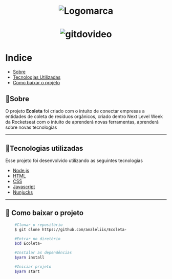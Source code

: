 <h1 align="center">
  <img src="https://ik.imagekit.io/uucjbwp1w2/logo_PiFWFKdFy.svg" alt="Logomarca">
</h1>


<h1 align="center">
  <img src="https://ik.imagekit.io/uucjbwp1w2/Ecoleta_f7xJpxy-x.gif" alt="gitdovideo">
</h1>

# Indice
- [Sobre](#-sobre)  <!--Link para direcionar pro contéudo dentro da pagiana-->
- [Tecnologias Utilizadas ](#-tecnologias-utilizadas)
- [Como baixar o projeto  ](#-como-baixar-o-projeto)

## 🔖Sobre
O projeto **Ecoleta** foi criado com o intuito de conectar empresas a entidades de coleta de resíduos orgânicos, criado dentro  Next Level Week da Rocketseat com o intuito de aprenderá novas ferramentas, aprenderá sobre novas tecnologias

---

## 🚀Tecnologias utilizadas

Esse projeto foi desenvolvido utilizando as seguintes tecnologias

- [Node.js](https://https://nodejs.org/en/)  <!--link-->
- [HTML](https://www.w3schools.com/html/)
- [CSS](https://www.w3schools.com/css/default.asp)
- [Javascript](https://www.w3schools.com/js/default.asp)
- [Nunjucks](https://mozilla.github.io/nunjucks/) 

---

## 📂 Como baixar o projeto

```bash
    #Clonar o repositório
    $ git clone https://github.com/analeliis/Ecoleta-

    #Entrar no diretório
    $cd Ecoleta-

    #Instalar as dependências
    $yarn install

    #Iniciar projeto
    $yarn start
```